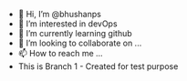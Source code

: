 - 👋 Hi, I’m @bhushanps
- 👀 I’m interested in devOps
- 🌱 I’m currently learning github
- 💞️ I’m looking to collaborate on ...
- 📫 How to reach me ...
- This is Branch 1 - Created for test purpose

<!---
bhushanps/bhushanps is a ✨ special ✨ repository because its `README.md` (this file) appears on your GitHub profile.
You can click the Preview link to take a look at your changes.
--->
